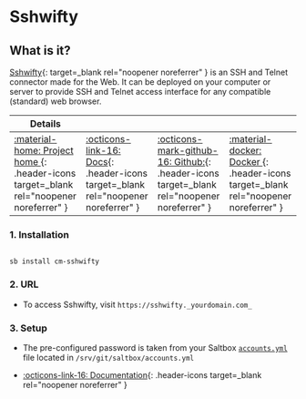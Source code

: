 # Sshwifty

## What is it?

[Sshwifty](https://github.com/nirui/sshwifty){: target=_blank rel="noopener noreferrer" } is an SSH and Telnet connector made for the Web. It can be deployed on your computer or server to provide SSH and Telnet access interface for any compatible (standard) web browser.

| Details     |             |             |             |
|-------------|-------------|-------------|-------------|
| [:material-home: Project home ](https://github.com/nirui/sshwifty){: .header-icons target=_blank rel="noopener noreferrer" } | [:octicons-link-16: Docs](https://github.com/nirui/sshwifty){: .header-icons target=_blank rel="noopener noreferrer" } | [:octicons-mark-github-16: Github:](https://github.com/nirui/sshwifty){: .header-icons target=_blank rel="noopener noreferrer" } | [:material-docker: Docker ](https://hub.docker.com/r/niruix/sshwifty){: .header-icons target=_blank rel="noopener noreferrer" }|

### 1. Installation

``` shell

sb install cm-sshwifty

```

### 2. URL

- To access Sshwifty, visit `https://sshwifty._yourdomain.com_`

### 3. Setup

- The pre-configured password is taken from your Saltbox [`accounts.yml`](../../../saltbox/install/install/#configuration) file located in `/srv/git/saltbox/accounts.yml`

- [:octicons-link-16: Documentation](https://github.com/nirui/sshwifty){: .header-icons target=_blank rel="noopener noreferrer" }
